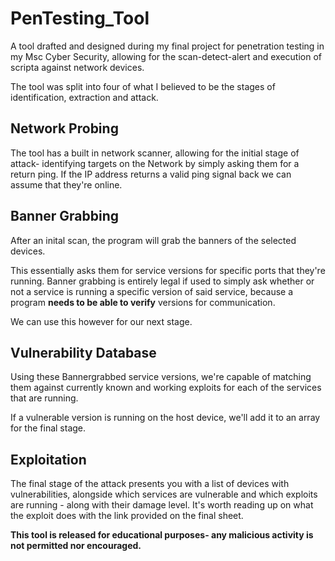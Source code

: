 # PenTesting_Tool
 A tool drafted and designed during my final project for penetration testing in my Msc Cyber Security, allowing for the scan-detect-alert and execution of scripta against network  devices.
 
 The tool was split into four of what I believed to be the stages of identification, extraction and attack.
 
 ## Network Probing
 The tool has a built in network scanner, allowing for the initial stage of attack- identifying targets on the Network by simply asking them for a return ping. If the IP address returns a valid ping signal back we can assume that they're online.
 
 ## Banner Grabbing
 After an inital scan, the program will grab the banners of the selected devices. 
 
 This essentially asks them for service versions for specific ports that they're running. Banner grabbing is entirely legal if used to simply ask whether or not a service is running a specific version of said service, because a program **needs to be able to verify** versions for communication. 
 
 We can use this however for our next stage. 
 
 ## Vulnerability Database
 Using these Bannergrabbed service versions, we're capable of matching them against currently known and working exploits for each of the services that are running.
 
 If a vulnerable version is running on the host device, we'll add it to an array for the final stage.
 
 ## Exploitation
 The final stage of the attack presents you with a list of devices with vulnerabilities, alongside which services are vulnerable and which exploits are running - along with their damage level. It's worth reading up on what the exploit does with the link provided on the final sheet.



 **This tool is released for educational purposes- any malicious activity is not permitted nor encouraged.**
 
